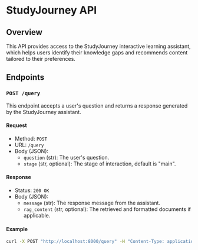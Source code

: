 # StudyJourney API

## Overview

This API provides access to the StudyJourney interactive learning assistant, which helps users identify their knowledge gaps and recommends content tailored to their preferences.

## Endpoints

### `POST /query`

This endpoint accepts a user's question and returns a response generated by the StudyJourney assistant.

#### Request

- Method: `POST`
- URL: `/query`
- Body (JSON):
  - `question` (str): The user's question.
  - `stage` (str, optional): The stage of interaction, default is "main".

#### Response

- Status: `200 OK`
- Body (JSON):
  - `message` (str): The response message from the assistant.
  - `rag_content` (str, optional): The retrieved and formatted documents if applicable.

#### Example

```bash
curl -X POST "http://localhost:8000/query" -H "Content-Type: application/json" -d '{"question": "Como posso aprender fundamentos de programação?", "stage": "main"}'
